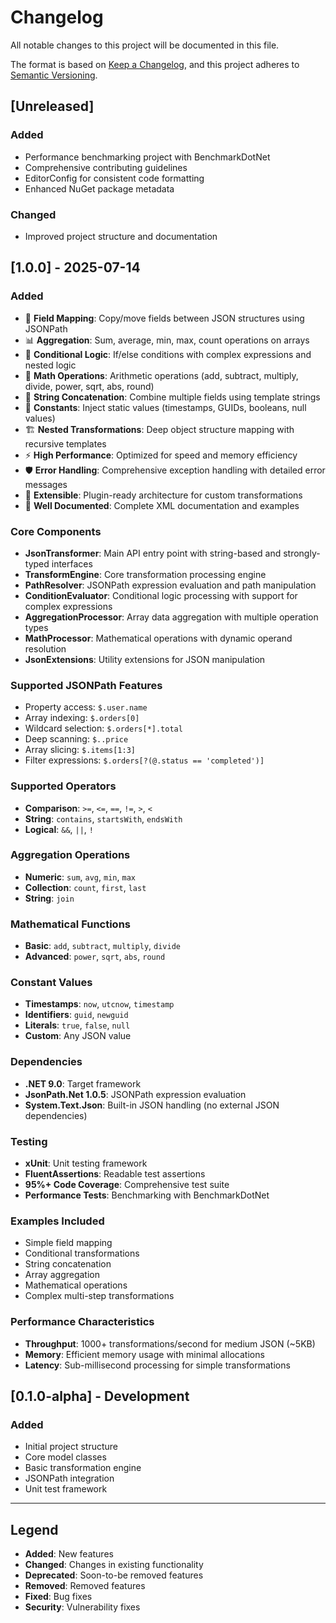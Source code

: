 # Changelog

All notable changes to this project will be documented in this file.

The format is based on [Keep a Changelog](https://keepachangelog.com/en/1.0.0/),
and this project adheres to [Semantic Versioning](https://semver.org/spec/v2.0.0.html).

## [Unreleased]

### Added
- Performance benchmarking project with BenchmarkDotNet
- Comprehensive contributing guidelines
- EditorConfig for consistent code formatting
- Enhanced NuGet package metadata

### Changed
- Improved project structure and documentation

## [1.0.0] - 2025-07-14

### Added
- 🔄 **Field Mapping**: Copy/move fields between JSON structures using JSONPath
- 📊 **Aggregation**: Sum, average, min, max, count operations on arrays
- 🎯 **Conditional Logic**: If/else conditions with complex expressions and nested logic
- 🧮 **Math Operations**: Arithmetic operations (add, subtract, multiply, divide, power, sqrt, abs, round)
- 🔗 **String Concatenation**: Combine multiple fields using template strings
- 📝 **Constants**: Inject static values (timestamps, GUIDs, booleans, null values)
- 🏗️ **Nested Transformations**: Deep object structure mapping with recursive templates
- ⚡ **High Performance**: Optimized for speed and memory efficiency
- 🛡️ **Error Handling**: Comprehensive exception handling with detailed error messages
- 🧪 **Extensible**: Plugin-ready architecture for custom transformations
- 📖 **Well Documented**: Complete XML documentation and examples

### Core Components
- **JsonTransformer**: Main API entry point with string-based and strongly-typed interfaces
- **TransformEngine**: Core transformation processing engine
- **PathResolver**: JSONPath expression evaluation and path manipulation
- **ConditionEvaluator**: Conditional logic processing with support for complex expressions
- **AggregationProcessor**: Array data aggregation with multiple operation types
- **MathProcessor**: Mathematical operations with dynamic operand resolution
- **JsonExtensions**: Utility extensions for JSON manipulation

### Supported JSONPath Features
- Property access: `$.user.name`
- Array indexing: `$.orders[0]`
- Wildcard selection: `$.orders[*].total`
- Deep scanning: `$..price`
- Array slicing: `$.items[1:3]`
- Filter expressions: `$.orders[?(@.status == 'completed')]`

### Supported Operators
- **Comparison**: `>=`, `<=`, `==`, `!=`, `>`, `<`
- **String**: `contains`, `startsWith`, `endsWith`
- **Logical**: `&&`, `||`, `!`

### Aggregation Operations
- **Numeric**: `sum`, `avg`, `min`, `max`
- **Collection**: `count`, `first`, `last`
- **String**: `join`

### Mathematical Functions
- **Basic**: `add`, `subtract`, `multiply`, `divide`
- **Advanced**: `power`, `sqrt`, `abs`, `round`

### Constant Values
- **Timestamps**: `now`, `utcnow`, `timestamp`
- **Identifiers**: `guid`, `newguid`
- **Literals**: `true`, `false`, `null`
- **Custom**: Any JSON value

### Dependencies
- **.NET 9.0**: Target framework
- **JsonPath.Net 1.0.5**: JSONPath expression evaluation
- **System.Text.Json**: Built-in JSON handling (no external JSON dependencies)

### Testing
- **xUnit**: Unit testing framework
- **FluentAssertions**: Readable test assertions
- **95%+ Code Coverage**: Comprehensive test suite
- **Performance Tests**: Benchmarking with BenchmarkDotNet

### Examples Included
- Simple field mapping
- Conditional transformations
- String concatenation
- Array aggregation
- Mathematical operations
- Complex multi-step transformations

### Performance Characteristics
- **Throughput**: 1000+ transformations/second for medium JSON (~5KB)
- **Memory**: Efficient memory usage with minimal allocations
- **Latency**: Sub-millisecond processing for simple transformations

## [0.1.0-alpha] - Development

### Added
- Initial project structure
- Core model classes
- Basic transformation engine
- JSONPath integration
- Unit test framework

---

## Legend

- **Added**: New features
- **Changed**: Changes in existing functionality  
- **Deprecated**: Soon-to-be removed features
- **Removed**: Removed features
- **Fixed**: Bug fixes
- **Security**: Vulnerability fixes
